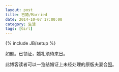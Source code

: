 ```yaml
---
layout: post
title: 已婚/Married
date: 2014-10-07 17:00:00
category: 生活
tags: [Girl]
---
```

{% include JB/setup %}

如题。已领证，婚礼须待来日。

<!--more-->

此博客读者可以一览结婚证上未经处理的原版夫妻合[照](/images/2014-10-07-marriage.png)。

